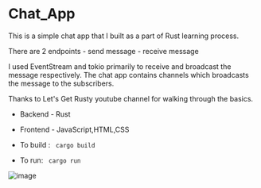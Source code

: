 # Chat_App
This is a simple chat app that I built as a part of Rust learning process.

There are 2 endpoints
    - send message
    - receive message

I used EventStream and tokio primarily to receive and broadcast the message respectively. 
The chat app contains channels which broadcasts the message to the subscribers.


Thanks to Let's Get Rusty youtube channel for walking through the basics.

- Backend - Rust
- Frontend - JavaScript,HTML,CSS

- To build :
``` cargo build```

- To run:
``` cargo run```

![image](/app_screen.png)
